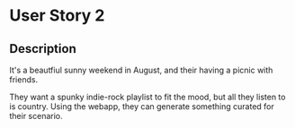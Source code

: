 # User Story 2

## Description

It's a beautfiul sunny weekend in August, and their having a picnic with friends.

They want a spunky indie-rock playlist to fit the mood, but all they listen to is country.
Using the webapp, they can generate something curated for their scenario.
